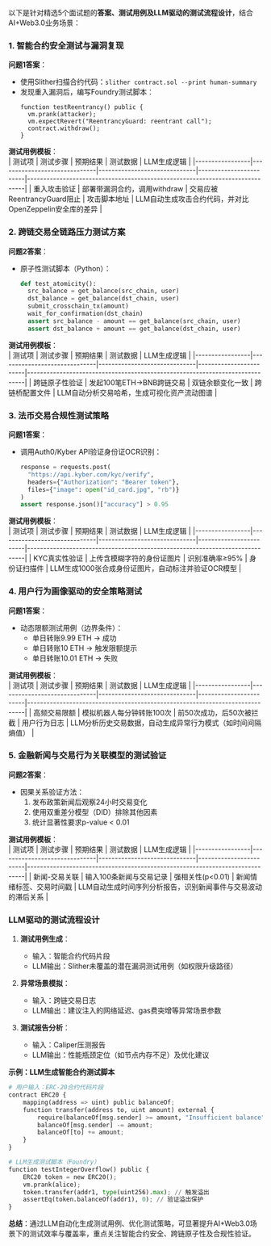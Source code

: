 
以下是针对精选5个面试题的**答案、测试用例及LLM驱动的测试流程设计**，结合AI+Web3.0业务场景：


### **1. 智能合约安全测试与漏洞复现**  
**问题1答案**：  
- 使用Slither扫描合约代码：`slither contract.sol --print human-summary`  
- 发现重入漏洞后，编写Foundry测试脚本：  
  ```solidity
  function testReentrancy() public {
    vm.prank(attacker);
    vm.expectRevert("ReentrancyGuard: reentrant call");
    contract.withdraw();
  }
  ```

**测试用例模板**：  
| 测试项          | 测试步骤                     | 预期结果                     | 测试数据               | LLM生成逻辑                                                                 |
|-----------------|------------------------------|------------------------------|------------------------|-----------------------------------------------------------------------------|
| 重入攻击验证    | 部署带漏洞合约，调用withdraw  | 交易应被ReentrancyGuard阻止   | 攻击脚本地址           | LLM自动生成攻击合约代码，并对比OpenZeppelin安全库的差异                    |


### **2. 跨链交易全链路压力测试方案**  
**问题2答案**：  
- 原子性测试脚本（Python）：  
  ```python
  def test_atomicity():
    src_balance = get_balance(src_chain, user)
    dst_balance = get_balance(dst_chain, user)
    submit_crosschain_tx(amount)
    wait_for_confirmation(dst_chain)
    assert src_balance - amount == get_balance(src_chain, user)
    assert dst_balance + amount == get_balance(dst_chain, user)
  ```

**测试用例模板**：  
| 测试项          | 测试步骤                     | 预期结果                     | 测试数据               | LLM生成逻辑                                                                 |
|-----------------|------------------------------|------------------------------|------------------------|-----------------------------------------------------------------------------|
| 跨链原子性验证  | 发起100笔ETH→BNB跨链交易     | 双链余额变化一致             | 跨链桥配置文件         | LLM自动分析交易哈希，生成可视化资产流动图谱                                  |


### **3. 法币交易合规性测试策略**  
**问题1答案**：  
- 调用Auth0/Kyber API验证身份证OCR识别：  
  ```python
  response = requests.post(
    "https://api.kyber.com/kyc/verify",
    headers={"Authorization": "Bearer token"},
    files={"image": open("id_card.jpg", "rb")}
  )
  assert response.json()["accuracy"] > 0.95
  ```

**测试用例模板**：  
| 测试项          | 测试步骤                     | 预期结果                     | 测试数据               | LLM生成逻辑                                                                 |
|-----------------|------------------------------|------------------------------|------------------------|-----------------------------------------------------------------------------|
| KYC真实性验证  | 上传含模糊字符的身份证图片   | 识别准确率≥95%               | 身份证扫描件           | LLM生成1000张合成身份证图片，自动标注并验证OCR模型                          |


### **4. 用户行为画像驱动的安全策略测试**  
**问题1答案**：  
- 动态限额测试用例（边界条件）：  
  - 单日转账9.99 ETH → 成功  
  - 单日转账10 ETH → 触发限额提示  
  - 单日转账10.01 ETH → 失败  

**测试用例模板**：  
| 测试项          | 测试步骤                     | 预期结果                     | 测试数据               | LLM生成逻辑                                                                 |
|-----------------|------------------------------|------------------------------|------------------------|-----------------------------------------------------------------------------|
| 高频交易限额    | 模拟机器人每分钟转账100次    | 前50次成功，后50次被拦截     | 用户行为日志           | LLM分析历史交易数据，自动生成异常行为模式（如时间间隔熵值）                 |


### **5. 金融新闻与交易行为关联模型的测试验证**  
**问题2答案**：  
- 因果关系验证方法：  
  1. 发布政策新闻后观察24小时交易变化  
  2. 使用双重差分模型（DID）排除其他因素  
  3. 统计显著性要求p-value < 0.01  

**测试用例模板**：  
| 测试项          | 测试步骤                     | 预期结果                     | 测试数据               | LLM生成逻辑                                                                 |
|-----------------|------------------------------|------------------------------|------------------------|-----------------------------------------------------------------------------|
| 新闻-交易关联   | 输入100条新闻与交易记录      | 强相关性(p<0.01)             | 新闻情绪标签、交易时间戳 | LLM自动生成时间序列分析报告，识别新闻事件与交易波动的滞后关系                |


### **LLM驱动的测试流程设计**  
1. **测试用例生成**：  
   - 输入：智能合约代码片段  
   - LLM输出：Slither未覆盖的潜在漏洞测试用例（如权限升级路径）  

2. **异常场景模拟**：  
   - 输入：跨链交易日志  
   - LLM输出：建议注入的网络延迟、gas费突增等异常场景参数  

3. **测试报告分析**：  
   - 输入：Caliper压测报告  
   - LLM输出：性能瓶颈定位（如节点内存不足）及优化建议  


**示例：LLM生成智能合约测试脚本**  
```python
# 用户输入：ERC-20合约代码片段
contract ERC20 {
    mapping(address => uint) public balanceOf;
    function transfer(address to, uint amount) external {
        require(balanceOf[msg.sender] >= amount, "Insufficient balance");
        balanceOf[msg.sender] -= amount;
        balanceOf[to] += amount;
    }
}

# LLM生成测试脚本（Foundry）
function testIntegerOverflow() public {
    ERC20 token = new ERC20();
    vm.prank(alice);
    token.transfer(addr1, type(uint256).max); // 触发溢出
    assertEq(token.balanceOf(addr1), 0); // 验证溢出保护
}
```


**总结**：通过LLM自动化生成测试用例、优化测试策略，可显著提升AI+Web3.0场景下的测试效率与覆盖率，重点关注智能合约安全、跨链原子性及合规性验证。